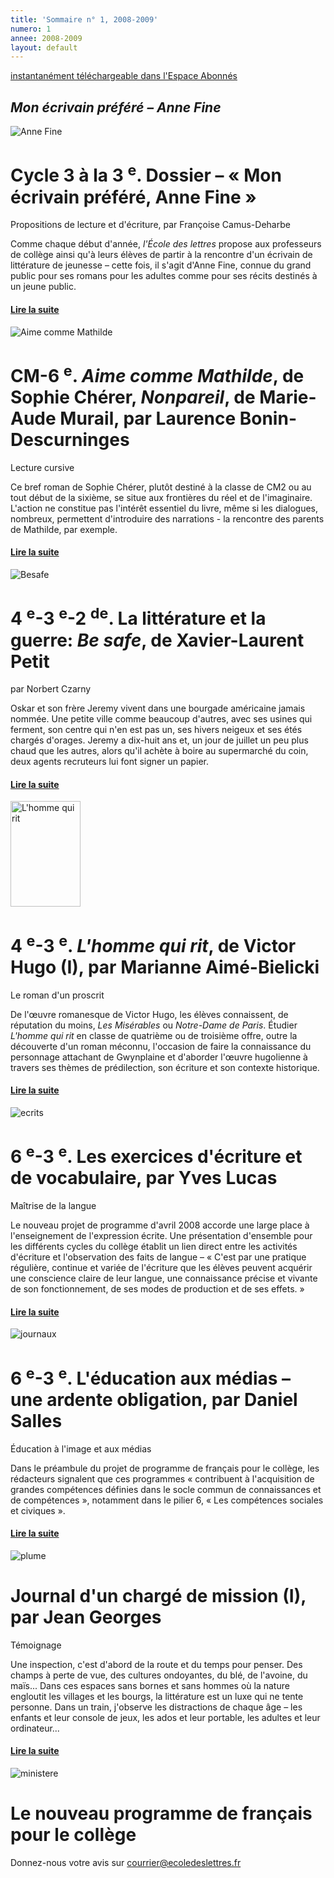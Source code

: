 ```yaml
---
title: 'Sommaire n° 1, 2008-2009'
numero: 1
annee: 2008-2009
layout: default
---
```


<p class="dessous_centre">
  <a href="/articles" class="lien">instantanément téléchargeable dans l'Espace Abonnés</a>
</p>
<h2>
  <em>Mon écrivain préféré – Anne Fine</em>
</h2>
<img class="image" src="/pages/static/sommaires/images/livret_fine_petite.jpg" alt="Anne Fine">
<h1>Cycle 3 à la 3
  <sup>e</sup>. Dossier – « Mon écrivain préféré, Anne Fine »</h1>
<p>Propositions de lecture et d'écriture, par Françoise Camus-Deharbe</p>
<p class="aligner">Comme chaque début d'année,
  <em>l'École des lettres </em>propose aux professeurs de collège ainsi qu'à leurs élèves de partir à la rencontre d'un écrivain
  de littérature de jeunesse – cette fois, il s'agit d'Anne Fine, connue du grand public pour ses romans pour les adultes
  comme pour ses récits destinés à un jeune public.</p>
<h4>
  <a href="/articles">Lire la suite</a>
</h4>
<img class="image" src="/pages/static/sommaires/images/mathilde_petite.jpg" alt="Aime comme Mathilde">
<h1>CM-6
  <sup>e</sup>.
  <em>Aime comme Mathilde</em>, de Sophie Chérer,
  <em>Nonpareil</em>, de Marie-Aude Murail, par Laurence Bonin-Descurninges</h1>
<p>Lecture cursive</p>
<p class="aligner">Ce bref roman de Sophie Chérer, plutôt destiné à la classe de CM2 ou au tout début de la sixième, se situe aux frontières
  du réel et de l'imaginaire. L'action ne constitue pas l'intérêt essentiel du livre, même si les dialogues, nombreux, permettent
  d'introduire des narrations - la rencontre des parents de Mathilde, par exemple.</p>
<h4>
  <a href="/articles">Lire la suite</a>
</h4>
<img class="image" src="/pages/static/sommaires/images/besafe_petite.jpg" alt="Besafe">
<h1>4
  <sup>e</sup>-3
  <sup>e</sup>-2
  <sup>de</sup>. La littérature et la guerre:
  <em>Be safe</em>, de Xavier-Laurent Petit </h1>
<p>par Norbert Czarny</p>
<p class="aligner">Oskar et son frère Jeremy vivent dans une bourgade américaine jamais nommée. Une petite ville comme beaucoup d'autres, avec
  ses usines qui ferment, son centre qui n'en est pas un, ses hivers neigeux et ses étés chargés d'orages. Jeremy a dix-huit
  ans et, un jour de juillet un peu plus chaud que les autres, alors qu'il achète à boire au supermarché du coin, deux agents
  recruteurs lui font signer un papier.</p>
<h4>
  <a href="/articles">Lire la suite</a>
</h4>
<img class="image" src="/pages/static/sommaires/images/hommerit_petite.jpg" alt="L'homme qui rit" width="112" height="169">
<h1>4
  <sup>e</sup>-3
  <sup>e</sup>.
  <em>L'homme qui rit</em>, de Victor Hugo (I), par Marianne Aimé-Bielicki</h1>
<p>Le roman d'un proscrit</p>
<p class="aligner">De l'&oelig;uvre romanesque de Victor Hugo, les élèves connaissent, de réputation du moins,
  <em>Les Misérables</em> ou
  <em>Notre-Dame de Paris</em>. Étudier
  <em>L'homme qui rit</em> en classe de quatrième ou de troisième offre, outre la découverte d'un roman méconnu, l'occasion de
  faire la connaissance du personnage attachant de Gwynplaine et d'aborder l'&oelig;uvre hugolienne à travers ses thèmes
  de prédilection, son écriture et son contexte historique.</p>
<h4>
  <a href="/articles">Lire la suite</a>
</h4>
<img class="image" src="/pages/static/sommaires/images/ecrit_petite.jpg" alt="ecrits">
<h1>6
  <sup>e</sup>-3
  <sup>e</sup>. Les exercices d'écriture et de vocabulaire, par Yves Lucas</h1>
<p>Maîtrise de la langue</p>
<p class="aligner">Le nouveau projet de programme d'avril 2008 accorde une large place à l'enseignement de l'expression écrite. Une présentation
  d'ensemble pour les différents cycles du collège établit un lien direct entre les activités d'écriture et l'observation
  des faits de langue – « C'est par une pratique régulière, continue et variée de l'écriture que les élèves peuvent acquérir
  une conscience claire de leur langue, une connaissance précise et vivante de son fonctionnement, de ses modes de production
  et de ses effets. »</p>
<h4>
  <a href="/articles">Lire la suite</a>
</h4>
<img class="image" src="/pages/static/sommaires/images/journaux_petite.jpg" alt="journaux">
<h1>6
  <sup>e</sup>-3
  <sup>e</sup>. L'éducation aux médias – une ardente obligation, par Daniel Salles</h1>
<p>Éducation à l'image et aux médias</p>
<p class="aligner">Dans le préambule du projet de programme de français pour le collège, les rédacteurs signalent que ces programmes « contribuent
  à l'acquisition de grandes compétences définies dans le socle commun de connaissances et de compétences », notamment dans
  le pilier 6, « Les compétences sociales et civiques ».</p>
<h4>
  <a href="/articles">Lire la suite</a>
</h4>

<img class="image" src="/pages/static/sommaires/images/plume_petite.jpg" alt="plume">
<h1>Journal d'un chargé de mission (I), par Jean Georges</h1>
<p>Témoignage</p>
<p class="aligner">Une inspection, c'est d'abord de la route et du temps pour penser. Des champs à perte de vue, des cultures ondoyantes, du
  blé, de l'avoine, du maïs... Dans ces espaces sans bornes et sans hommes où la nature engloutit les villages et les bourgs,
  la littérature est un luxe qui ne tente personne. Dans un train, j'observe les distractions de chaque âge – les enfants
  et leur console de jeux, les ados et leur portable, les adultes et leur ordinateur...</p>
<h4>
  <a href="/articles">Lire la suite</a>
</h4>
<img class="image" src="/pages/static/sommaires/images/ministere_petite.jpg" alt="ministere">
<h1>Le nouveau programme de français pour le collège</h1>
<p class="marge_dessous">Donnez-nous votre avis sur
  <a href="mailto:courrier@ecoledeslettres.fr">courrier@ecoledeslettres.fr</a>
</p>
